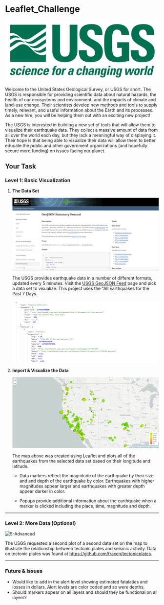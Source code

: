 # Leaflet_Challenge

![1-Logo](./Images/1-Logo.png)

Welcome to the United States Geological Survey, or USGS for short. The USGS is responsible for providing scientific data about natural hazards, the health of our ecosystems and environment; and the impacts of climate and land-use change. Their scientists develop new methods and tools to supply timely, relevant, and useful information about the Earth and its processes. As a new hire, you will be helping them out with an exciting new project!

The USGS is interested in building a new set of tools that will allow them to visualize their earthquake data. They collect a massive amount of data from all over the world each day, but they lack a meaningful way of displaying it. Their hope is that being able to visualize their data will allow them to better educate the public and other government organizations (and hopefully secure more funding) on issues facing our planet.

## Your Task

### Level 1: Basic Visualization
   
    
1. **The Data Set**

   ![3-Data](./Images/3-Data.png)

   The USGS provides earthquake data in a number of different formats, updated every 5 minutes. Visit the [USGS GeoJSON Feed](http://earthquake.usgs.gov/earthquakes/feed/v1.0/geojson.php) page and pick a data set to visualize. This project uses the "All Earthquakes for the Past 7 Days.

   ![4-JSON](./Images/4-JSON.png)

2. **Import & Visualize the Data**

    ![BasicMap](./Images/2-BasicMap.png)

   The map above was created using Leaflet and plots all of the earthquakes from the selected data set based on their longitude and latitude.

   * Data markers reflect the magnitude of the earthquake by their size and and depth of the earthquake by color. Earthquakes with higher magnitudes appear larger and earthquakes with greater depth appear darker in color.

   * Popups provide additional information about the earthquake when a marker is clicked including the place, time, magnitude and depth. 

- - -

### Level 2: More Data (Optional)

![5-Advanced](./Images/TectonicPlates.png)

The USGS requested a second plot of a second data set on the map to illustrate the relationship between tectonic plates and seismic activity. Data on tectonic plates was found at <https://github.com/fraxen/tectonicplates>.



- - -
### Future & Issues
* Would like to add in the alert level showing estimated fatalaties and losses in dollars. Alert levels are color coded and so were depths. 
* Should markers appear on all layers and should they be functional on all layers?



